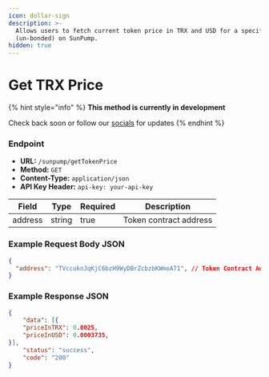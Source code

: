 ```yaml
---
icon: dollar-sign
description: >-
  Allows users to fetch current token price in TRX and USD for a specific token
  (un-bonded) on SunPump.
hidden: true
---
```


# Get TRX Price

{% hint style="info" %}
**This method is currently in development**&#x20;

Check back soon or follow our [socials](broken-reference) for updates
{% endhint %}

### Endpoint

* **URL:** `/sunpump/getTokenPrice`
* **Method:** `GET`
* **Content-Type:** `application/json`
* **API Key Header:** `api-key: your-api-key`

| Field   | Type   | Required | Description            |
| ------- | ------ | -------- | ---------------------- |
| address | string | true     | Token contract address |

### Example Request Body JSON

```json
{
  "address": "TVccuknJqKjC6bzH9WyDBrZcbzbKWmoA71", // Token Contract Address
}
```

### Example Response JSON

```json
{
    "data": [{
    "priceInTRX": 0.0025,
    "priceInUSD": 0.0003735,
}], 
    "status": "success",
    "code": "200"
}
```
